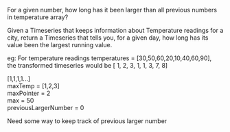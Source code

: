 For a given number, how long has it been larger than
all previous numbers in temperature array?

Given a Timeseries that keeps information about Temperature readings for a city,
return a Timeseries that tells you, for a given day,
how long has its value been the largest running value.

eg: For temperature readings       temperatures = [30,50,60,20,10,40,60,90],
<br>the transformed timeseries would be               [ 1, 2, 3, 1, 1, 3, 7, 8]

[1,1,1,1...]
<br>maxTemp = [1,2,3]
<br>maxPointer = 2
<br>max = 50
<br>previousLargerNumber = 0

Need some way to keep track of previous larger number